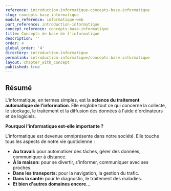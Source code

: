 ```yaml
---
reference: introduction-informatique-concepts-base-informatique
slug: concepts-base-informatique
module_reference: informatique-web
part_reference: introduction-informatique
concept_reference: concepts-base-informatique
title: Concepts de base de l'informatique
description: ''
order: 4
global_order: '4'
directory: introduction-informatique
permalink: introduction-informatique/concepts-base-informatique
layout: chapter_with_concept
published: true
---
```


## Résumé 

L'informatique, en termes simples, est la **science du traitement automatique de l'information**. Elle englobe tout ce qui concerne la collecte, le stockage, le traitement et la diffusion des données à l'aide d'ordinateurs et de logiciels. 

**Pourquoi l'informatique est-elle importante ?**

L'informatique est devenue omniprésente dans notre société. Elle touche tous les aspects de notre vie quotidienne :

* **Au travail:** pour automatiser des tâches, gérer des données, communiquer à distance.
* **À la maison:** pour se divertir, s'informer, communiquer avec ses proches.
* **Dans les transports:** pour la navigation, la gestion du trafic.
* **Dans la santé:** pour le diagnostic, le traitement des maladies.
* **Et bien d'autres domaines encore...**

